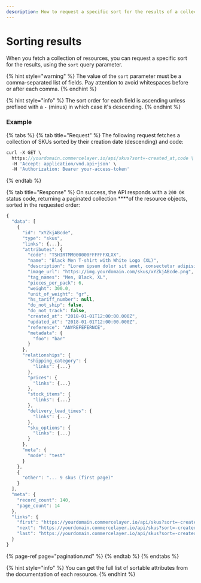```yaml
---
description: How to request a specific sort for the results of a collection of resources
---
```


# Sorting results

When you fetch a collection of resources, you can request a specific sort for the results, using the `sort` query parameter.

{% hint style="warning" %}
The value of the `sort` parameter must be a comma-separated list of fields. Pay attention to avoid whitespaces before or after each comma.
{% endhint %}

{% hint style="info" %}
The sort order for each field is ascending unless prefixed with a `-` \(minus\) in which case it's descending.
{% endhint %}

### Example

{% tabs %}
{% tab title="Request" %}
The following request fetches a collection of SKUs sorted by their creation date \(descending\) and code:

```javascript
curl -X GET \
  https://yourdomain.commercelayer.io/api/skus?sort=-created_at,code \
  -H 'Accept: application/vnd.api+json' \
  -H 'Authorization: Bearer your-access-token'
```
{% endtab %}

{% tab title="Response" %}
On success, the API responds with a `200 OK` status code, returning a paginated collection ****of the resource objects, sorted in the requested order:

```javascript
{
  "data": [
    {
      "id": "xYZkjABcde",
      "type": "skus",
      "links": {...},
      "attributes": {
        "code": "TSHIRTMM000000FFFFFFXLXX",
        "name": "Black Men T-shirt with White Logo (XL)",
        "description": "Lorem ipsum dolor sit amet, consectetur adipisicing elit, sed do eiusmod tempor incididunt ut labore et dolore magna aliqua.",
        "image_url": "https://img.yourdomain.com/skus/xYZkjABcde.png",
        "tag_names": "Men, Black, XL",
        "pieces_per_pack": 6,
        "weight": 300.0,
        "unit_of_weight": "gr",
        "hs_tariff_number": null,
        "do_not_ship": false,
        "do_not_track": false,
        "created_at": "2018-01-01T12:00:00.000Z",
        "updated_at": "2018-01-01T12:00:00.000Z",
        "reference": "ANYREFEFERNCE",
        "metadata": {
          "foo": "bar"
        }
      },
      "relationships": {
        "shipping_category": {
          "links": {...}
        },
        "prices": {
          "links": {...}
        },
        "stock_items": {
          "links": {...}
        },
        "delivery_lead_times": {
          "links": {...}
        },
        "sku_options": {
          "links": {...}
        }
      },
      "meta": {
        "mode": "test"
      }
    },
    {
      "other": "... 9 skus (first page)"
    }
  ],
  "meta": {
    "record_count": 140,
    "page_count": 14
  },
  "links": {
    "first": "https://yourdomain.commercelayer.io/api/skus?sort=-created_at,code&page[number]=1&page[size]=10",
    "next": "https://yourdomain.commercelayer.io/api/skus?sort=-created_at,code&page[number]=2&page[size]=10",
    "last": "https://yourdomain.commercelayer.io/api/skus?sort=-created_at,code&page[number]=14&page[size]=10"
  }
}
```

{% page-ref page="pagination.md" %}
{% endtab %}
{% endtabs %}

{% hint style="info" %}
You can get the full list of sortable attributes from the documentation of each resource.
{% endhint %}

